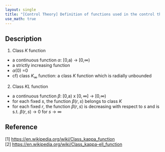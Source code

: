 ```yaml
---
layout: single
title: "[Control Theory] Definition of functions used in the control theory"
use_math: true
---
```


## Description
1. Class $K$ function
* a continuous function $\alpha$: [0,a) $\rightarrow$ [0,$\infty$)
* a strictly increasing function
* $\alpha(0)$ =$0$
* cf) class $K_{\infty}$ function: a class $K$ function which is radially unbounded
2. Class $KL$ function
* a continuous function $\beta$: [0,a) x $[0,\infty]$ $\rightarrow$ [0,$\infty$)
* for each fixed $s$, the function $\beta(r,s)$ belongs to class $K$
* for each fixed $r$, the function $\beta(r,s)$ is decreasing with respect to $s$ and is s.t. $\beta(r,s)$ $\rightarrow$ 0 for 
$s$ $\rightarrow$ $\infty$

## Reference
[1] <https://en.wikipedia.org/wiki/Class_kappa_function> <br>
[2] <https://en.wikipedia.org/wiki/Class_kappa-ell_function> <br>
